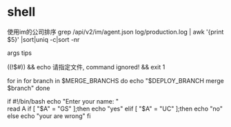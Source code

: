 shell
====
使用im的公司排序
grep /api/v2/im/agent.json log/production.log | awk '{print $5}' |sort|uniq -c|sort -nr

args tips

((!$#)) && echo 请指定文件, command ignored! && exit 1

for in
for branch in $MERGE_BRANCHS
do
    echo "$DEPLOY_BRANCH merge $branch"
done


if
#!/bin/bash
echo "Enter your name: "  
read A
if [ "$A" = "GS" ];then
        echo "yes"
elif [ "$A" = "UC" ];then
        echo "no"
else
        echo  "your are wrong"
fi
